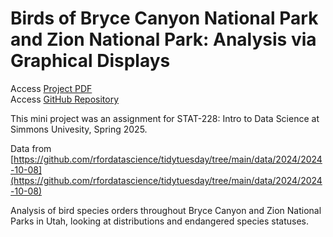 # Birds of Bryce Canyon National Park and Zion National Park: Analysis via Graphical Displays

Access [Project PDF](https://jennleishman.github.io/Mini-Project-1/mini_project_1/dataAnaylsis.pdf)<br>
Access [GitHub Repository](https://github.com/jennleishman/Mini-Project-1/tree/908c266f5f25ac0eac695ec7c2fed39b8ba125ee/mini_project_1)

This mini project was an assignment for STAT-228: Intro to Data Science at Simmons Univesity, Spring 2025. 

Data from [https://github.com/rfordatascience/tidytuesday/tree/main/data/2024/2024-10-08](https://github.com/rfordatascience/tidytuesday/tree/main/data/2024/2024-10-08)

Analysis of bird species orders throughout Bryce Canyon and Zion National Parks in Utah, looking at distributions and endangered species statuses.
